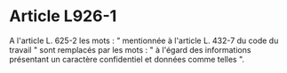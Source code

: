 # Article L926-1

A l'article L. 625-2 les mots : " mentionnée à l'article L. 432-7 du code du travail " sont remplacés par les mots : " à l'égard des informations présentant un caractère confidentiel et données comme telles ".
